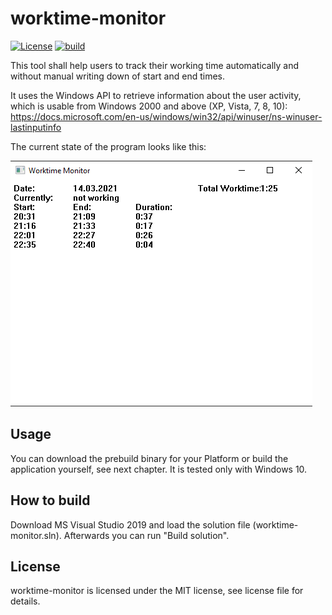 # worktime-monitor

[![License](https://img.shields.io/badge/License-MIT-yellow.svg)](https://opensource.org/licenses/MIT)
[![build](https://github.com/tofrye/worktime-monitor/actions/workflows/msbuild.yml/badge.svg)](https://github.com/tofrye/worktime-monitor/actions/workflows/msbuild.yml)

This tool shall help users to track their working time automatically and without manual writing down of start and end times.

It uses the Windows API to retrieve information about the user activity, which is usable from Windows 2000 and above (XP, Vista, 7, 8, 10):
https://docs.microsoft.com/en-us/windows/win32/api/winuser/ns-winuser-lastinputinfo

The current state of the program looks like this:

![Screenshot](doc/program.png)

## Usage
You can download the prebuild binary for your Platform or build the application yourself, see next chapter. It is tested only with Windows 10.

## How to build
Download MS Visual Studio 2019 and load the solution file (worktime-monitor.sln). Afterwards you can run "Build solution".

## License
worktime-monitor is licensed under the MIT license, see license file for details.
